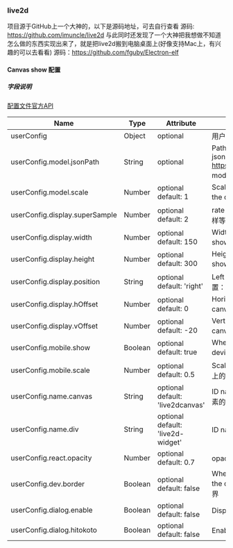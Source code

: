 
### live2d
项目源于GitHub上一个大神的，以下是源码地址，可去自行查看
源码: https://github.com/imuncle/live2d
与此同时还发现了一个大神把我想做不知道怎么做的东西实现出来了，就是把live2d搬到电脑桌面上(好像支持Mac上，有兴趣的可以去看看)
源码：https://github.com/fguby/Electron-elf
#### Canvas show 配置
##### 字段说明
[配置文件官方API](https://l2dwidget.js.org/docs/class/src/index.js~L2Dwidget.html#instance-method-init)

| Name                           | Type    | Attribute                            | Description                                                                            |
| ------------------------------ | ------- | ------------------------------------ | -------------------------------------------------------------------------------------- |
| userConfig                     | Object  | optional                             | 用户自定义设置                                                                         |
| userConfig.model.jsonPath      | String  | optional                             | Path to Live2D model's main json eg. https://test.com/miku.model.json model 主文件路径 |
| userConfig.model.scale         | Number  | optional<br>default: 1               | Scale between the model and the canvas 模型与 canvas 的缩放                            |
| userConfig.display.superSample | Number  | optional<br>default: 2               | rate for super sampling rate 超采样等级                                                |
| userConfig.display.width       | Number  | optional<br>default: 150             | Width to the canvas which shows the model canvas 的长度                                |
| userConfig.display.height      | Number  | optional<br>default: 300             | Height to the canvas which shows the model canvas 的高度                               |
| userConfig.display.position    | String  | optional<br>default: 'right'         | Left of right side to show 显示位置：左或右                                            |
| userConfig.display.hOffset     | Number  | optional<br>default: 0               | Horizontal offset of the canvas canvas 水平偏移                                        |
| userConfig.display.vOffset     | Number  | optional<br>default: -20             | Vertical offset of the canvas canvas 垂直偏移                                          |
| userConfig.mobile.show         | Boolean | optional<br>default: true            | Whether to show on mobile device 是否在移动设备上显示                                  |
| userConfig.mobile.scale        | Number  | optional<br>default: 0.5             | Scale on mobile device 移动设备上的缩放                                                |
| userConfig.name.canvas         | String  | optional<br>default: 'live2dcanvas'  | ID name of the canvas canvas 元素的 ID                                                 |
| userConfig.name.div            | String  | optional<br>default: 'live2d-widget' | ID name of the div div 元素的 ID                                                       |
| userConfig.react.opacity       | Number  | optional<br>default: 0.7             | opacity 透明度                                                                         |
| userConfig.dev.border          | Boolean | optional<br>default: false           | Whether to show border around the canvas 在 canvas 周围显示边界                        |
| userConfig.dialog.enable       | Boolean | optional<br>default: false           | Display dialog 显示人物对话框                                                          |
| userConfig.dialog.hitokoto     | Boolean | optional<br>default: false           | Enable hitokoto 使用一言 API                                                           |
